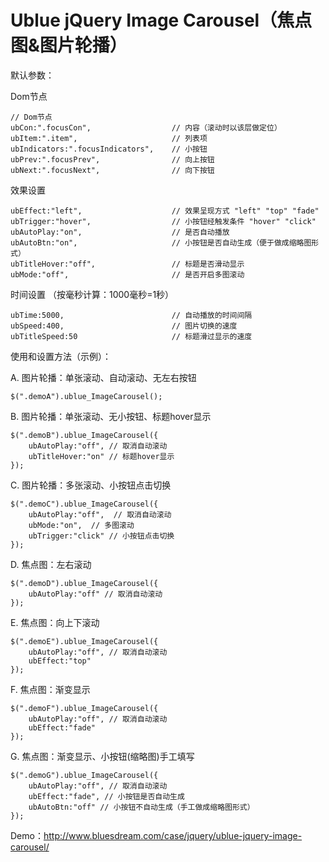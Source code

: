 Ublue jQuery Image Carousel（焦点图&amp;图片轮播）
===========================

默认参数：

Dom节点

	// Dom节点
	ubCon:".focusCon",					// 内容（滚动时以该层做定位）
	ubItem:".item",						// 列表项
	ubIndicators:".focusIndicators",	// 小按钮
	ubPrev:".focusPrev",				// 向上按钮
	ubNext:".focusNext",				// 向下按钮

效果设置

	ubEffect:"left",					// 效果呈现方式 "left" "top" "fade"
	ubTrigger:"hover",					// 小按钮经触发条件 "hover" "click"
	ubAutoPlay:"on",					// 是否自动播放
	ubAutoBtn:"on",						// 小按钮是否自动生成（便于做成缩略图形式）
	ubTitleHover:"off",					// 标题是否滑动显示
	ubMode:"off",						// 是否开启多图滚动

时间设置 （按毫秒计算：1000毫秒=1秒）

	ubTime:5000,						// 自动播放的时间间隔
	ubSpeed:400,						// 图片切换的速度
	ubTitleSpeed:50						// 标题滑过显示的速度

使用和设置方法（示例）：

A. 图片轮播：单张滚动、自动滚动、无左右按钮

	$(".demoA").ublue_ImageCarousel();

B. 图片轮播：单张滚动、无小按钮、标题hover显示

	$(".demoB").ublue_ImageCarousel({
		ubAutoPlay:"off", // 取消自动滚动
		ubTitleHover:"on" // 标题hover显示
	});
	
C. 图片轮播：多张滚动、小按钮点击切换

	$(".demoC").ublue_ImageCarousel({
		ubAutoPlay:"off",  // 取消自动滚动
		ubMode:"on",  // 多图滚动
		ubTrigger:"click" // 小按钮点击切换
	});

D. 焦点图：左右滚动

	$(".demoD").ublue_ImageCarousel({
		ubAutoPlay:"off" // 取消自动滚动
	});

E. 焦点图：向上下滚动

	$(".demoE").ublue_ImageCarousel({
		ubAutoPlay:"off", // 取消自动滚动
		ubEffect:"top"
	});

F. 焦点图：渐变显示

	$(".demoF").ublue_ImageCarousel({
		ubAutoPlay:"off", // 取消自动滚动
		ubEffect:"fade"
	});

G. 焦点图：渐变显示、小按钮(缩略图)手工填写

	$(".demoG").ublue_ImageCarousel({
		ubAutoPlay:"off", // 取消自动滚动
		ubEffect:"fade", // 小按钮是否自动生成
		ubAutoBtn:"off" // 小按钮不自动生成（手工做成缩略图形式）
	});

Demo：http://www.bluesdream.com/case/jquery/ublue-jquery-image-carousel/
